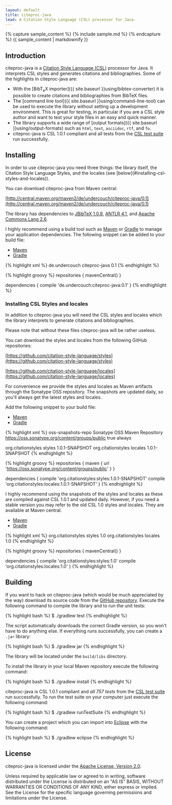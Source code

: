 ```yaml
---
layout: default
title: citeproc-java
lead: A Citation Style Language (CSL) processor for Java.
---
```


<div class="sample">
{% capture sample_content %}
{% include sample.md %}
{% endcapture %}
{{ sample_content | markdownify }}
</div>

Introduction
------------

citeproc-java is a [Citation Style Language (CSL)](http://citationstyles.org/)
processor for Java. It interprets CSL styles and generates citations and
bibliographies. Some of the highlights in citeproc-java are:

* With the [Bib<span class="tex">T<sub>e</sub>X</span> importer]({{ site.baseurl }}using/bibtex-converter)
  it is possible to create citations and bibliographies from BibTeX files.
* The [command line tool]({{ site.baseurl }}using/command-line-tool) can
  be used to execute the library without setting up a development environment.
  This is great for testing, in particular if you are a CSL style author
  and want to test your style files in an easy and quick manner.
* The library supports a wide range of [output formats]({{ site.baseurl }}using/output-formats)
  such as `html`, `text`, `asciidoc`, `rtf`, and `fo`.
* citeproc-java is CSL 1.0.1 compliant and all tests from the
  [CSL test suite](https://bitbucket.org/bdarcus/citeproc-test) run
  successfully.

Installing
----------

<div class="alert alert-success" markdown="1">
In order to use citeproc-java you need three things: the library itself,
the Citation Style Language Styles, and the locales (see [below](#installing-csl-styles-and-locales)).
</div>

You can download citeproc-java from Maven central:

[http://central.maven.org/maven2/de/undercouch/citeproc-java/0.1](http://central.maven.org/maven2/de/undercouch/citeproc-java/0.1)

The library has dependencies to [JBibTeX 1.0.8](https://code.google.com/p/java-bibtex/),
[ANTLR 4.1](http://www.antlr.org/), and [Apache Commons Lang 2.6](http://commons.apache.org/proper/commons-lang/).

I highly recommend using a build tool such as [Maven](http://maven.apache.org/)
or [Gradle](http://www.gradle.org/) to manage your application dependencies.
The following snippet can be added to your build file:

<ul class="nav nav-tabs" id="installing-tab">
  <li class="active"><a href="#installing-maven" data-toggle="tab" class="no-scroll">Maven</a></li>
  <li><a href="#installing-gradle" data-toggle="tab" class="no-scroll">Gradle</a></li>
</ul>

<div class="tab-content">

<div class="tab-pane active" id="installing-maven">

{% highlight xml %}
<dependencies>
  <dependency>
    <groupId>de.undercouch</groupId>
    <artifactId>citeproc-java</artifactId>
    <version>0.1</version>
  </dependency>
</dependencies>
{% endhighlight %}

</div> <!-- tab-pane installing-maven -->

<div class="tab-pane" id="installing-gradle">

{% highlight groovy %}
repositories {
    mavenCentral()
}

dependencies {
    compile 'de.undercouch:citeproc-java:0.1'
}
{% endhighlight %}

</div> <!-- tab-pane installing-gradle -->

</div> <!-- tab-content -->

### Installing CSL Styles and locales

In addition to citeproc-java you will need the CSL styles and locales which
the library interprets to generate citations and bibliographies.

<div class="alert alert-success" markdown="1">
Please note that without these files citeproc-java will be rather useless.
</div>

You can download the styles and locales from the following GitHub repositories:

[https://github.com/citation-style-language/styles](https://github.com/citation-style-language/styles)

[https://github.com/citation-style-language/locales](https://github.com/citation-style-language/locales)

For convenience we provide the styles and locales as Maven artifacts through
the Sonatype OSS repository. The snapshots are updated daily, so you'll always
get the latest styles and locales.

Add the following snippet to your build file:

<ul class="nav nav-tabs" id="installing-csl-snapshots-tab">
  <li class="active"><a href="#installing-csl-snapshots-maven" data-toggle="tab" class="no-scroll">Maven</a></li>
  <li><a href="#installing-csl-snapshots-gradle" data-toggle="tab" class="no-scroll">Gradle</a></li>
</ul>

<div class="tab-content">

<div class="tab-pane active" id="installing-csl-snapshots-maven">

{% highlight xml %}
<repositories>
  <repository>
    <id>oss-snapshots-repo</id>
    <name>Sonatype OSS Maven Repository</name>
    <url>https://oss.sonatype.org/content/groups/public</url>
    <snapshots>
      <enabled>true</enabled>
      <updatePolicy>always</updatePolicy>
    </snapshots>
  </repository>
</repositories>

<dependencies>
  <dependency>
    <groupId>org.citationstyles</groupId>
    <artifactId>styles</artifactId>
    <version>1.0.1-SNAPSHOT</version>
  </dependency>
  <dependency>
    <groupId>org.citationstyles</groupId>
    <artifactId>locales</artifactId>
    <version>1.0.1-SNAPSHOT</version>
  </dependency>
</dependencies>
{% endhighlight %}

</div> <!-- tab-pane installing-csl-snapshots-maven -->

<div class="tab-pane" id="installing-csl-snapshots-gradle">

{% highlight groovy %}
repositories {
    maven {
        url 'https://oss.sonatype.org/content/groups/public'
    }
}

dependencies {
    compile 'org.citationstyles:styles:1.0.1-SNAPSHOT'
    compile 'org.citationstyles:locales:1.0.1-SNAPSHOT'
}
{% endhighlight %}

</div> <!-- tab-pane installing-csl-snapshots-gradle -->

</div> <!-- tab-content -->

I highly recommend using the snapshots of the styles and locales as
these are compiled against CSL 1.0.1 and updated daily. However, if
you need a stable version you may refer to the old CSL 1.0 styles and
locales. They are available at Maven central.

<ul class="nav nav-tabs" id="installing-csl-tab">
  <li class="active"><a href="#installing-csl-maven" data-toggle="tab" class="no-scroll">Maven</a></li>
  <li><a href="#installing-csl-gradle" data-toggle="tab" class="no-scroll">Gradle</a></li>
</ul>

<div class="tab-content">

<div class="tab-pane active" id="installing-csl-maven">

{% highlight xml %}
<dependencies>
  <dependency>
    <groupId>org.citationstyles</groupId>
    <artifactId>styles</artifactId>
    <version>1.0</version>
  </dependency>
  <dependency>
    <groupId>org.citationstyles</groupId>
    <artifactId>locales</artifactId>
    <version>1.0</version>
  </dependency>
</dependencies>
{% endhighlight %}

</div> <!-- tab-pane installing-csl-maven -->

<div class="tab-pane" id="installing-csl-gradle">

{% highlight groovy %}
repositories {
    mavenCentral()
}

dependencies {
    compile 'org.citationstyles:styles:1.0'
    compile 'org.citationstyles:locales:1.0'
}
{% endhighlight %}

</div> <!-- tab-pane installing-csl-gradle -->

</div> <!-- tab-content -->

Building
--------

If you want to hack on citeproc-java (which would be much appreciated
by the way) download its source code from the
[GitHub repository](https://github.com/michel-kraemer/citeproc-java).
Execute the following command to compile the library and to run the
unit tests:

{% highlight bash %}
$ ./gradlew test
{% endhighlight %}

The script automatically downloads the correct Gradle version, so you
won't have to do anything else. If everything runs successfully, you
can create a `.jar` library:

{% highlight bash %}
$ ./gradlew jar
{% endhighlight %}

The library will be located under the ``build/libs`` directory.

To install the library in your local Maven repository execute the
following command:

{% highlight bash %}
$ ./gradlew install
{% endhighlight %}

citeproc-java is CSL 1.0.1 compliant and *all 757 tests* from the
[CSL test suite](https://bitbucket.org/bdarcus/citeproc-test) run
successfully. To run the test suite on your computer just execute the
following command:

{% highlight bash %}
$ ./gradlew runTestSuite
{% endhighlight %}

You can create a project which you can import into
[Eclipse](http://www.eclipse.org) with the following command:

{% highlight bash %}
$ ./gradlew eclipse
{% endhighlight %}

License
-------

citeproc-java is licensed under the
[Apache License, Version 2.0](http://www.apache.org/licenses/LICENSE-2.0).

Unless required by applicable law or agreed to in writing, software
distributed under the License is distributed on an "AS IS" BASIS,
WITHOUT WARRANTIES OR CONDITIONS OF ANY KIND, either express or implied.
See the License for the specific language governing permissions and
limitations under the License.
